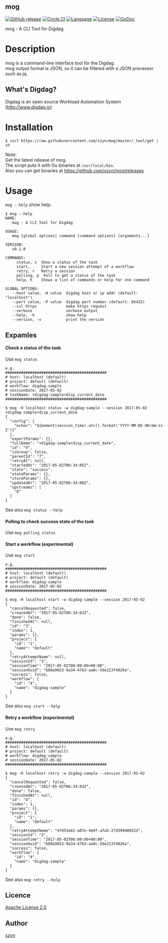 mog
---
[![GitHub release](https://img.shields.io/github/release/szyn/mog.svg?style=flat-square)](https://github.com/szyn/mog/releases/latest)
[![Circle CI](https://img.shields.io/circleci/project/github/szyn/mog.svg?style=flat-square)](https://circleci.com/gh/szyn/mog)
[![Language](https://img.shields.io/badge/language-go-brightgreen.svg?style=flat-square)](https://golang.org/)
[![License](https://img.shields.io/badge/License-Apache%202.0-blue.svg?style=flat-square)](https://opensource.org/licenses/Apache-2.0)
[![GoDoc](http://img.shields.io/badge/go-documentation-blue.svg?style=flat-square)](https://godoc.org/github.com/szyn/mog)

mog - A CLI Tool for Digdag.

# Description
mog is a command-line interface tool for the Digdag.  
mog output format is JSON, so it can be filtered with a JSON processor such as jq.

## What's Digdag?
Digdag is an open source Workload Automation System (http://www.digdag.io)

# Installation

```
$ curl https://raw.githubusercontent.com/szyn/mog/master/_tool/get | sh
```

Note:  
Get the latest release of mog.   
The script puts it with Go binaries at `/usr/local/bin`.   
Also you can get binaries at https://github.com/szyn/mog/releases

# Usage

`mog --help` show help.

```console
$ mog --help
NAME:
   mog - A CLI Tool for Digdag

USAGE:
   mog [global options] command [command options] [arguments...]

VERSION:
   v0.1.0

COMMANDS:
     status, s  Show a status of the task
     start,     Start a new session attempt of a workflow
     retry, r   Retry a session
     polling, p  Poll to get a status of the task
     help, h    Shows a list of commands or help for one command

GLOBAL OPTIONS:
   --host value, -H value  digdag host or ip addr (default: "localhost")
   --port value, -P value  digdag port number (default: 65432)
   --ssl https             make https request
   --verbose               verbose output
   --help, -h              show help
   --version, -v           print the version
```

## Expamles

#### Check a status of the task
Use `mog status`

```console
e.g.
#############################################
# host: localhost (default)
# project: default (default)
# workflow: digdag-sample
# sessionDate: 2017-05-02
# taskName: +digdag-sample+disp_current_date
#############################################

$ mog -H localhost status -w digdag-sample --session 2017-05-02 +digdag-sample+disp_current_date
{
  "config": {
    "echo>": "${moment(session_time).utc().format('YYYY-MM-DD HH:mm:ss Z')}"
  },
  "exportParams": {},
  "fullName": "+digdag-sample+disp_current_date",
  "id": "9",
  "isGroup": false,
  "parentId": "7",
  "retryAt": null,
  "startedAt": "2017-05-02T06:34:05Z",
  "state": "success",
  "stateParams": {},
  "storeParams": {},
  "updatedAt": "2017-05-02T06:34:08Z",
  "upstreams": [
    "8"
  ]
}
```

See also `mog status --help`

#### Polling to check success state of the task
Use `mog polling status`

#### Start a workflow (experimental)
Use `mog start`

```console
e.g.
#############################################
# host: localhost (default)
# project: default (default)
# workflow: digdag-sample
# sessionDate: 2017-05-02
#############################################

$ mog -H localhost start -w digdag-sample --session 2017-05-02
{
  "cancelRequested": false,
  "createdAt": "2017-05-02T06:34:03Z",
  "done": false,
  "finishedAt": null,
  "id": "3",
  "index": 1,
  "params": {},
  "project": {
    "id": "1",
    "name": "default"
  },
  "retryAttemptName": null,
  "sessionId": "3",
  "sessionTime": "2017-05-02T00:00:00+00:00",
  "sessionUuid": "b88a9653-9a34-4763-aa8c-5de213f4826a",
  "success": false,
  "workflow": {
    "id": "4",
    "name": "digdag-sample"
  }
}

```

See also `mog start --help`

#### Retry a workflow (experimental)
Use `mog retry`

```console
e.g.
#############################################
# host: localhost (default)
# project: default (default)
# workflow: digdag-sample
# sessionDate: 2017-05-02
#############################################

$ mog -H localhost retry -w digdag-sample --session 2017-05-02
{
  "cancelRequested": false,
  "createdAt": "2017-05-02T06:34:03Z",
  "done": false,
  "finishedAt": null,
  "id": "4",
  "index": 1,
  "params": {},
  "project": {
    "id": "1",
    "name": "default"
  },
  "retryAttemptName": "47453eb1-a07e-4e8f-a7a5-27d399d0852d",
  "sessionId": "3",
  "sessionTime": "2017-05-02T00:00:00+00:00",
  "sessionUuid": "b88a9653-9a34-4763-aa8c-5de213f4826a",
  "success": false,
  "workflow": {
    "id": "4",
    "name": "digdag-sample"
  }
}

```

See also `mog retry --help`

## Licence

[Apache License 2.0](LICENSE)

## Author

[szyn](https://github.com/szyn)
